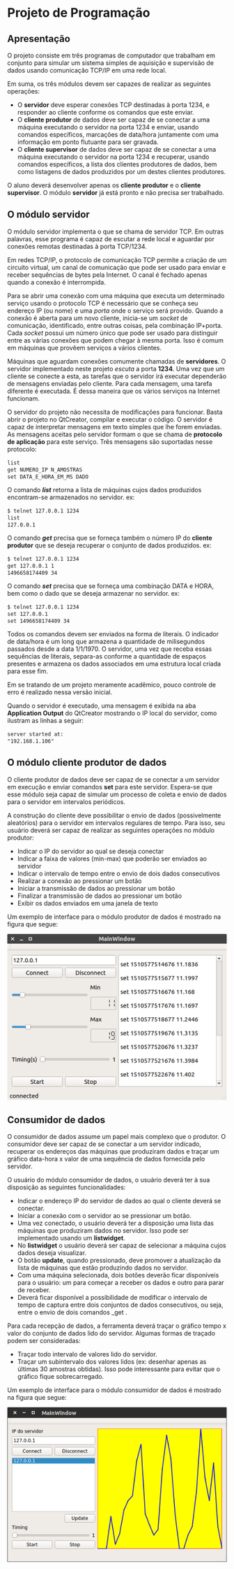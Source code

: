 # Projeto de Programação 

## Apresentação 

O projeto consiste em três programas de computador que trabalham em
conjunto para simular um sistema simples de aquisição e supervisão de
dados usando comunicação TCP/IP em uma rede local.

Em suma, os três módulos devem ser capazes de realizar as seguintes
operações:

- O **servidor** deve esperar conexões TCP destinadas à porta 1234, e
  responder ao cliente conforme os comandos que este enviar.
- O **cliente produtor** de dados deve ser capaz de se conectar a uma
  máquina executando o servidor na porta 1234 e enviar, usando
  comandos específicos, marcações de data/hora juntamente com uma
  informação em ponto flutuante para ser gravada.
- O **cliente supervisor** de dados deve ser capaz de se conectar a uma
  máquina executando o servidor na porta 1234 e recuperar, usando
  comandos específicos, a lista dos clientes produtores de dados, bem
  como listagens de dados produzidos por um destes clientes
  produtores.

O aluno deverá desenvolver apenas os **cliente produtor** e o
**cliente supervisor**. O módulo **servidor** já está pronto e não
precisa ser trabalhado.


## O módulo servidor

O módulo servidor implementa o que se chama de servidor TCP. Em outras
palavras, esse programa é capaz de escutar a rede local e aguardar por
conexões remotas destinadas à porta TCP/1234.

Em redes TCP/IP, o protocolo de comunicação TCP permite a criação de
um circuito virtual, um canal de comunicação que pode ser usado para
enviar e receber sequências de bytes pela Internet. O canal é fechado
apenas quando a conexão é interrompida.

Para se abrir uma conexão com uma máquina que executa um determinado
serviço usando o protocolo TCP é necessário que se conheça seu
endereço IP (ou nome) e uma _porta_ onde o serviço será
provido. Quando a conexão é aberta para um novo cliente, inicia-se um
_socket_ de comunicação, identificado, entre outras coisas, pela
combinação IP+porta. Cada _socket_ possui um número único que
pode ser usado para distinguir entre as várias conexões que podem
chegar à mesma porta. Isso é comum em máquinas que provêem serviços a
vários clientes.

Máquinas que aguardam conexões comumente chamadas de **servidores**. O
servidor implementado neste projeto _escuta_  a porta **1234**. Uma
vez que um cliente se conecte a esta, as tarefas que o servidor irá
executar dependerão de mensagens enviadas pelo cliente. Para cada
mensagem, uma tarefa diferente é executada. É dessa maneira que os
vários serviços na Internet funcionam.

O servidor do projeto não necessita de modificações para
funcionar. Basta abrir o projeto no QtCreator, compilar e executar o
código. O servidor é capaz de interpretar mensagens em texto simples
que lhe forem enviadas. As mensagens aceitas pelo servidor formam o
que se chama de **protocolo de aplicação** para este serviço. Três
mensagens são suportadas nesse protocolo:

```
list
get NUMERO_IP N_AMOSTRAS
set DATA_E_HORA_EM_MS DADO
```

O comando **_list_** retorna a lista de máquinas cujos dados
produzidos encontram-se armazenados no servidor. ex:
```
$ telnet 127.0.0.1 1234
list
127.0.0.1
```

O comando **_get_** precisa que se forneça também o número IP do
**cliente produtor** que se deseja recuperar o conjunto de dados
produzidos. ex:

```
$ telnet 127.0.0.1 1234
get 127.0.0.1 1
1496658174409 34
```

O comando **_set_** precisa que se forneça uma combinação DATA e HORA,
bem como o dado que se deseja armazenar no servidor. ex:

```
$ telnet 127.0.0.1 1234
set 127.0.0.1
set 1496658174409 34
```

Todos os comandos devem ser enviados na forma de literais. O indicador
de data/hora é um long que armazena a quantidade de milisegundos
passados desde a data 1/1/1970. O servidor, uma vez que receba essas
sequências de literais, separa-as conforme a quantidade de espaços
presentes e armazena os dados associados em uma estrutura local criada
para esse fim.

Em se tratando de um projeto meramente acadêmico, pouco controle de
erro é realizado nessa versão inicial.

Quando o servidor é executado, uma mensagem é exibida na aba
**Application Output** do QtCreator mostrando o IP local do servidor,
como ilustram as linhas a seguir:

```
server started at:
"192.168.1.106"
```

## O módulo cliente produtor de dados

O cliente produtor de dados deve ser capaz de se conectar a um
servidor em execução e enviar comandos **set** para este
servidor. Espera-se que esse módulo seja capaz de simular um processo
de coleta e envio de dados para o servidor em intervalos periódicos.

A construção do cliente deve possibilitar o envio de dados
(possivelmente aleatórios) para o servidor em intervalos regulares de
tempo. Para isso, seu usuário deverá ser capaz de realizar as
seguintes operações no módulo produtor:

- Indicar o IP do servidor ao qual se deseja conectar
- Indicar a faixa de valores (min-max) que poderão ser enviados ao servidor
- Indicar o intervalo de tempo entre o envio de dois dados consecutivos
- Realizar a conexão ao pressionar um botão
- Iniciar a transmissão de dados ao pressionar um botão
- Finalizar a transmissão de dados ao pressionar um botão
- Exibir os dados enviados em uma janela de texto

Um exemplo de interface para o módulo produtor de dados é mostrado na
figura que segue:

![Produtor de dados](images/dataproducer.png)

## Consumidor de dados

O consumidor de dados assume um papel mais complexo que o produtor. O
consumidor deve ser capaz de se conectar a um servidor indicado,
recuperar os endereços das máquinas que produziram dados e traçar um
gráfico data-hora x valor de uma sequência de dados fornecida pelo
servidor.

O usuário do módulo consumidor de dados, o usuário deverá ter à sua
disposição as seguintes funcionalidades:

- Indicar o endereço IP do servidor de dados ao qual o cliente deverá
  se conectar.
- Iniciar a conexão com o servidor ao se pressionar um botão.
- Uma vez conectado, o usuário deverá ter a disposição uma lista das
  máquinas que produziram dados no servidor. Isso pode ser
  implementado usando um **listwidget**.
- No **listwidget** o usuário deverá ser capaz de selecionar a máquina
  cujos dados deseja visualizar.
- O botão **update**, quando pressionado, deve promover a atualização da
  lista de máquinas que estão produzindo dados no servidor.
- Com uma máquina selecionada, dois botões deverão ficar disponíveis
  para o usuário: um para começar a receber os dados e outro para
  parar de receber.
- Deverá ficar disponível a possibilidade de modificar o intervalo de
  tempo de captura entre dois conjuntos de dados consecutivos, ou
  seja, entre o envio de dois comandos _get .

Para cada recepção de dados, a ferramenta deverá traçar o gráfico
tempo x valor do conjunto de dados lido do servidor. Algumas formas de
traçado podem ser consideradas:

- Traçar todo intervalo de valores lido do servidor.
- Traçar um subintervalo dos valores lidos (ex: desenhar apenas as
  últimas 30 amostras obtidas). Isso pode interessante para evitar que
  o gráfico fique sobrecarregado.

Um exemplo de interface para o módulo consumidor de dados é mostrado na
figura que segue:

![Consumidor de dados](images/dataconsumer.png)

